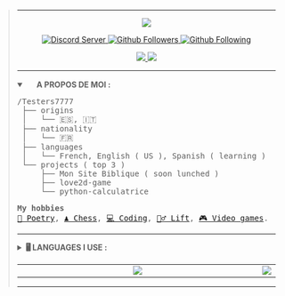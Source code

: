 
 <blockquote>

<hr>

<p align="center">
 <a href="https://github.com/denvercoder1/readme-typing-svg" target="_blank">
  <img src="https://readme-typing-svg.herokuapp.com?color=%2336BCF7&duration=5000&center=true&vCenter=true&lines=Testers7777">
  </a>    
</p>

<p align="center">
    <a href="https://discord.gg/aunt" target="_blank">
        <img alt="Discord Server" src="https://img.shields.io/discord/1013101563625082920?label=my server&style=for-the-badge&color=blue&labelColor=2a2a2a&logo=discord">
    </a>
    <a href="https://github.com/Testers7777?tab=followers" target="_blank">
        <img alt="Github Followers" src="https://img.shields.io/badge/dynamic/json?label=FOLLOWERS&query=followers&url=https%3A%2F%2Fapi.github.com%2Fusers%2FTesters7777&style=for-the-badge&color=blue&labelColor=2a2a2a&logo=github">
    </a>    
    <a href="https://github.com/Testers7777?tab=following" target="_blank">
        <img alt="Github Following" src="https://img.shields.io/badge/dynamic/json?label=FOLLOWING&query=following&url=https%3A%2F%2Fapi.github.com%2Fusers%2FTesters7777&style=for-the-badge&color=blue&labelColor=2a2a2a&logo=github">
    </a>
</p>

<p align="center">

  <a href="https://gitlab.com/Testers7777" target="_blank">
    <img src="https://img.shields.io/badge/-GITLAB-blue?logo=gitlab&labelColor=2a2a2a&color=2a2a2a">
  </a>
  <a href="https://discord.com/users/744961307932885052" target="_blank">
    <img src="https://img.shields.io/badge/-DISCORD-blue?logo=discord&labelColor=2a2a2a&color=2a2a2a">
  </a>
</p>


<hr>
 
<details open>
    <summary>
        <a href="#"><img src="https://cdn.countryflags.com/thumbs/france/flag-round-250.png" height="16px" width="16px"></a> 
        <b>A PROPOS DE MOI : </b>
    </summary>
    
<pre>
/Testers7777
 ├── origins
 │   └── 🇪🇸, 🇮🇹
 ├── nationality
 │   └── 🇫🇷
 ├── languages
 │   └── French, English ( US ), Spanish ( learning )
 └── projects ( top 3 )
     ├── Mon Site Biblique ( soon lunched )
     ├── love2d-game
     └── python-calculatrice
</pre>

<pre>
<b>My hobbies</b>
<a href="https://en.wikipedia.org/wiki/Poetry">📕 Poetry</a>, <a href="https://en.wikipedia.org/wiki/Chess">♟️ Chess</a>, <a href="https://en.wikipedia.org/wiki/Coding">💻 Coding</a>, <a href="https://en.wikipedia.org/wiki/Strength_training">🏋️‍♂️ Lift</a>, <a href="https://en.wikipedia.org/wiki/Video_game">🎮 Video games</a>.
</pre>
</details>
 
<hr> 

<details>
    <summary>
        <b>🖥️ LANGUAGES I USE : </b>
    </summary>
 <p>
  <a href="https://developer.mozilla.org/en-US/docs/Web/HTML">
   <img alt="HTML5" src="https://upload.wikimedia.org/wikipedia/commons/6/61/HTML5_logo_and_wordmark.svg" height="52px" width="52px">
  </a> &nbsp; |
  <a href="https://developer.mozilla.org/en-US/docs/Web/CSS">
   <img alt="CSS3" src="https://upload.wikimedia.org/wikipedia/commons/d/d5/CSS3_logo_and_wordmark.svg" height="52px" width="52px">
  </a> &nbsp; |
  <a href="https://developer.mozilla.org/en-US/docs/Web/JavaScript">
   <img alt="JS" src="https://upload.wikimedia.org/wikipedia/commons/d/d4/Javascript-shield.svg" height="52px" width="52px">
  </a> &nbsp; |
  <a href="https://www.lua.org/">
   <img alt="Lua" src="https://upload.wikimedia.org/wikipedia/commons/c/cf/Lua-Logo.svg" height="52px" width="52px">
  </a> &nbsp; |
  <a href="https://www.python.org/">
   <img alt="Bash" src="https://upload.wikimedia.org/wikipedia/commons/3/31/Python-logo.png" height="52px">
  </a>
 </p>
</details>    

<p align="center">
  <table>
    <tr>
     <td align="center" style="width: 100%;">
          <a href="#"><img src="https://github-readme-stats.vercel.app/api/top-langs/?username=Testers7777&orgs=Shadow-Hoods&layout=compact&show_icons=true&hide_border=true&count_private=true&theme=github_dark&locale=en"></a>
     </td>
      <td align="center" style="width: 100%;">
          <a href="#"><img src="https://github-readme-stats.vercel.app/api/?username=Testers7777&orgs=Shadow-Hoods&show_icons=true&hide_border=true&hide_title=true&count_private=true&theme=github_dark&locale=en"></a>
      </td>
    </tr>
  </table>
</p>

<hr>
</blockquote>
